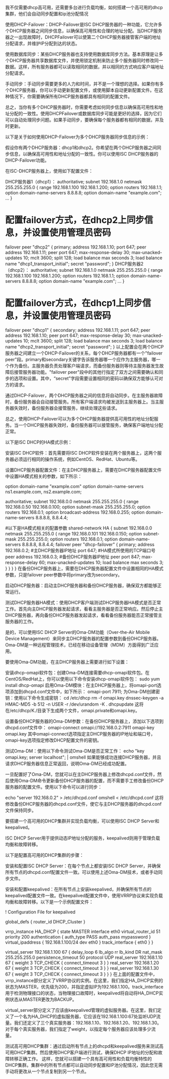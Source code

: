 我不仅需要dhcp高可用，还需要多台进行负载均衡，如何搭建一个高可用的dhcp集群，他们会自动同步配置和ip池分配情况

使用DHCP-Failover：DHCP-Failover是ISC DHCP服务器的一种功能，它允许多个DHCP服务器之间同步信息，以确保高可用性和合理的地址分配。当DHCP服务器之一出现故障时，DHCPFailover可以使第二个DHCP服务器接管客户端的地址分配请求，并维护IP分配到达的状态。

使用数据库同步：某些DHCP服务器也支持使用数据库同步方法。基本原理是让多个DHCP服务器共享数据库文件，并使用锁定机制来防止多个服务器同时修改同一数据。这样，所有服务器都可以读取相同的数据，并以相同的方式响应客户端地址分配请求。

手动同步：手动同步需要更多的人力和时间，并不是一个理想的选择。如果你有多个DHCP服务器，你可以手动更新配置文件，或使用脚本自动更新配置文件。在这种情况下，你需要确保所有DHCP服务器都具有相同的配置文件。

总之，当你有多个DHCP服务器时，你需要考虑如何同步信息以确保高可用性和地址分配的一致性。使用DHCPFailover或数据库同步可能是更好的选择，因为它们可以自动处理同步问题。如果手动同步，要确保每个服务器都有相同的数据，并及时更新。





以下是关于如何使用DHCP-Failover为多个DHCP服务器同步信息的示例：

假设你有两个DHCP服务器：dhcp1和dhcp2。你希望在两个DHCP服务器之间同步信息，以确保高可用性和地址分配的一致性。你可以使用ISC DHCP服务器的DHCP-Failover功能。

在ISC-DHCP服务器上，使用如下配置文件：

DHCP服务器1（dhcp1）：
authoritative;
subnet 192.168.1.0 netmask 255.255.255.0 {
  range 192.168.1.100 192.168.1.200;
  option routers 192.168.1.1;
  option domain-name-servers 8.8.8.8;
  option domain-name "example.com";
  ...
}
# 配置failover方式，在dhcp2上同步信息，并设置使用管理员密码
failover peer "dhcp2" {
  primary;
  address 192.168.1.10;
  port 647;
  peer address 192.168.1.11;
  peer port 647;
  max-response-delay 30;
  max-unacked-updates 10;
  mclt 3600;
  split 128;
  load balance max seconds 3;
  load balance name "dhcp1_transport_initial";
  secret "password";
}
DHCP服务器2（dhcp2）：
authoritative;
subnet 192.168.1.0 netmask 255.255.255.0 {
  range 192.168.1.100 192.168.1.200;
  option routers 192.168.1.1;
  option domain-name-servers 8.8.8.8;
  option domain-name "example.com";
  ...
}
# 配置failover方式，在dhcp1上同步信息，并设置使用管理员密码
failover peer "dhcp1" {
  secondary;
  address 192.168.1.11;
  port 647;
  peer address 192.168.1.10;
  peer port 647;
  max-response-delay 30;
  max-unacked-updates 10;
  mclt 3600;
  split 128;
  load balance max seconds 3;
  load balance name "dhcp2_transport_initial";
  secret "password";
}
以上配置会在两个DHCP服务器之间建立一个DHCP-Failover的关系，每个DHCP服务器都有一个"failover peer"段。primary和secondary关键字告诉服务器哪一个应作为主服务器，哪一个作为备份。主服务器负责处理客户端请求，而备份服务器则等待主服务器发生故障后接管服务器功能。"failover peer"段中的其他行指定了双方之间需要确认和同步的选项和设置。其中，“secret”字段需要设置相同的密码以确保双方能够认可对方的请求。

通过DHCP-Failover，两个DHCP服务器之间的信息将自动同步。在主服务器故障时，备份服务器会自动接管服务。所有客户端请求均被发送到主服务器上。当主服务器失效时，备份服务器会接管服务，继续处理这些请求。

总之，使用DHCP-Failover可以为多个DHCP服务器提供高可用性的地址分配服务。当一个DHCP服务器失效时，备份服务器可以接管服务，确保客户端地址分配正常。



















以下是ISC DHCP的HA模式示例：

安装ISC DHCP软件：首先需要将ISC DHCP软件安装在两个服务器上，这两个服务器必须运行相同的操作系统，例如CentOS、RedHat、Ubuntu等。

设置DHCP服务器配置文件：在主DHCP服务器上，需要在DHCP服务器配置文件中设置HA模式相关的参数，如下所示：

option domain-name "example.com"
option domain-name-servers ns1.example.com, ns2.example.com;

authoritative;
subnet 192.168.0.0 netmask 255.255.255.0 {
  range 192.168.0.50 192.168.0.100;
  option subnet-mask 255.255.255.0;
  option routers 192.168.0.1;
  option broadcast-address 192.168.0.255;
  option domain-name-servers 8.8.8.8, 8.8.4.4;

  #以下是HA模式相关的配置参数
  shared-network HA {
    subnet 192.168.0.0 netmask 255.255.255.0 {
      range 192.168.0.101 192.168.0.150;
      option subnet-mask 255.255.255.0;
      option routers 192.168.0.1;
      option domain-name-servers 8.8.8.8, 8.8.4.4;
      failover peer "dhcp-failover" {
        primary;
        address 192.168.0.2; #主DHCP服务器IP地址
        port 647; #HA模式所使用的TCP端口号
        peer address 192.168.0.3; #备份DHCP服务器IP地址
        peer port 847;
        max-response-delay 60;
        max-unacked-updates 10;
        load balance max seconds 3;
      }
    }
  }
}
在备份DHCP服务器上，需要在DHCP服务器配置文件中设置相同的HA模式参数，只是failover peer参数中将primary改为secondary。

启动DHCP服务器：启动主DHCP服务器和备份DHCP服务器，确保双方都能够正常运行。

测试DHCP服务器HA模式：使用DHCP客户端测试DHCP服务器HA模式是否正常工作。首先向主DHCP服务器发起请求，看看主服务器是否正常响应。然后停止主DHCP服务器，再向备份DHCP服务器发起请求，看看备份服务器能否正常接管主服务器的工作。














是的，可以使用ISC DHCP Server的Oma-DM功能（Over-the-Air Mobile Device Management）来同步主DHCP服务器的配置参数到备份DHCP服务器。 Oma-DM是一种远程管理技术，已经在移动设备管理（MDM）方面得到广泛应用。

要使用Oma-DM功能，在主DHCP服务器上需要进行如下设置：

安装dhcp-omapi软件包：创建Oma-DM连接需要dhcp-omapi软件包。在CentOS/RedHat上，你可以使用以下命令安装dhcp-omapi软件包：
sudo yum install dhcp-omapi
启用Oma-DM模块：在主DHCP服务器上，将omapi-port选项添加到dhcpd.conf文件中，如下所示：
omapi-port 7911;
为Oma-DM创建密钥：使用以下命令生成密钥：
cd /etc/dhcp
rm -f omapi.key
dnssec-keygen -a HMAC-MD5 -b 512 -n USER -r /dev/urandom -K . dhcpupdate
这将在/etc/dhcp/K./目录下生成两个文件，omapi.private和omapi.key。

设置备份DHCP服务器的Oma-DM参数：在备份DHCP服务器上，添加以下选项到dhcpd.conf文件中：
omapi-connect omapi://192.168.0.2:7911
omapi-key omapi.key
其中omapi-connect选项指定主DHCP服务器的IP地址和端口号，omapi-key选项指定修改DHCP配置文件的密钥。

测试Oma-DM：使用以下命令测试Oma-DM是否正常工作：
echo "key omapi.key; server localhost"; | omshell
如果能够成功连接DHCP服务器，并且请求DHCP服务器信息正常返回，说明Oma-DM已经成功配置。

一旦配置好了Oma-DM，您就可以在主DHCP服务器上修改dhcpd.conf文件，然后使用Oma-DM命令更新备份DHCP服务器的配置，而不需要手工修改备份DHCP服务器的配置文件。使用以下命令可以进行同步：

echo "server 192.168.0.2" > /etc/dhcpd.conf
omshell < /etc/dhcpd.conf
这将修改备份DHCP服务器的dhcpd.conf文件，使它与主DHCP服务器的dhcpd.conf文件保持同步。




















要搭建一个高可用的DHCP集群并实现负载均衡，可以使用ISC DHCP Server和keepalived。

ISC DHCP Server用于提供动态IP地址分配的服务，keepalived则用于管理负载均衡和故障转移。

以下是配置高可用的DHCP集群的步骤：

安装和配置ISC DHCP Server：在每个节点上都安装ISC DHCP Server，并确保所有节点的dhcpd.conf配置文件一致。可以使用上述Oma-DM技术，或者手动同步文件。

安装和配置keepalived：在所有节点上安装keepalived，并确保所有节点的keepalived配置文件一致。在keepalived配置文件中，使用VRRP协议来实现负载均衡和故障转移。以下是一个示例配置文件：

! Configuration File for keepalived

global_defs {
   router_id DHCP_Cluster
}

vrrp_instance HA_DHCP {
   state MASTER
   interface eth0
   virtual_router_id 51
   priority 200
   authentication {
      auth_type PASS
      auth_pass mypassword
   }
   virtual_ipaddress {
      192.168.1.100/24 dev eth0
   }
   track_interface {
      eth0
   }
}

virtual_server 192.168.1.100 67 {
   delay_loop 6
   lb_algo rr
   lb_kind DR
   nat_mask 255.255.255.0
   persistence_timeout 50
   protocol UDP
   real_server 192.168.1.10 67 {
      weight 3
      TCP_CHECK {
         connect_timeout 3
      }
   }
   real_server 192.168.1.20 67 {
      weight 3
      TCP_CHECK {
         connect_timeout 3
      }
   }
   real_server 192.168.1.30 67 {
      weight 3
      TCP_CHECK {
         connect_timeout 3
      }
   }
}
在上面的配置文件中，vrrp_instance部分定义了VRRP协议的实例。在这里，我们指定HA_DHCP实例的状态为MASTER，优先级为200，并指定虚拟IP为192.168.1.100。track_interface用于检测物理接口的状态，当物理接口故障时，keepalived将自动将HA_DHCP实例状态从MASTER更改为BACKUP。

virtual_server部分定义了应该由keepalived管理的虚拟服务器。在这里，我们定义了一个名为HA_DHCP的虚拟服务器，它应该在192.168.1.100:67处监听UDP流量。我们还定义了三个真实服务器：192.168.1.10、192.168.1.20、192.168.1.30。对于每个真实服务器，我们指定了weight，以指定每个服务器应该处理多少流量。

测试高可用DHCP集群：通过启动所有节点上的dhcpd和keepalived服务来测试高可用DHCP集群。然后使用DHCP客户端进行测试，确保DHCP IP地址的分配和故障转移正确工作。
这样，您就可以搭建一个具有高可用性和负载均衡特性的DHCP集群。集群中的所有节点都可以自动同步配置和IP池分配情况，因此您无需手动将更改从一个节点复制到另一个节点。